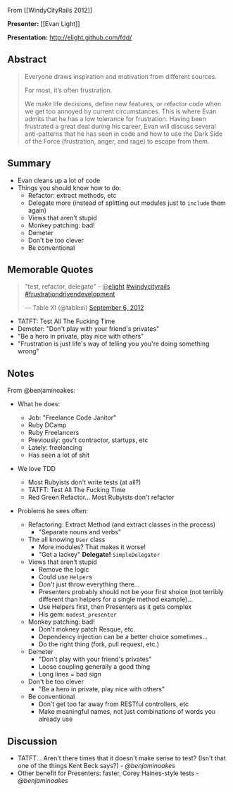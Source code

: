 From [[WindyCityRails 2012]]

**Presenter:** [[Evan Light]]

**Presentation:** http://elight.github.com/fdd/

## Abstract

> Everyone draws inspiration and motivation from different sources.
> 
> For most, it’s often frustration.
> 
> We make life decisions, define new features, or refactor code when we get too annoyed by current circumstances. This is where Evan admits that he has a low tolerance for frustration. Having been frustrated a great deal during his career, Evan will discuss several anti-patterns that he has seen in code and how to use the Dark Side of the Force (frustration, anger, and rage) to escape from them.

## Summary

* Evan cleans up a lot of code
* Things you should know how to do:
    * Refactor:  extract methods, etc
    * Delegate more (instead of splitting out modules just to `include` them again)
    * Views that aren't stupid
    * Monkey patching:  bad!
    * Demeter
    * Don't be too clever
    * Be conventional

## Memorable Quotes

<blockquote class="twitter-tweet"><p>"test, refactor, delegate" - @<a href="https://twitter.com/elight">elight</a> <a href="https://twitter.com/search/%23windycityrails">#windycityrails</a> <a href="https://twitter.com/search/%23frustrationdrivendevelopment">#frustrationdrivendevelopment</a></p>&mdash; Table XI (@tablexi) <a href="https://twitter.com/tablexi/status/243730388650979328" data-datetime="2012-09-06T15:20:27+00:00">September 6, 2012</a></blockquote>

* TATFT: Test All The Fucking Time
* Demeter: "Don't play with your friend's privates"
* "Be a hero in private, play nice with others"
* "Frustration is just life's way of telling you you're doing something wrong"

## Notes

From @benjaminoakes:

* What he does:
    * Job: "Freelance Code Janitor"
    * Ruby DCamp
    * Ruby Freelancers
    * Previously: gov't contractor, startups, etc
    * Lately: freelancing
    * Has seen a lot of shit

* We love TDD
    * Most Rubyists don't write tests (at all?)
    * TATFT: Test All The Fucking Time
    * Red Green Refactor... Most Rubyists don't refactor

* Problems he sees often:
    * Refactoring:  Extract Method (and extract classes in the process)
        * "Separate nouns and verbs"
    * The all knowing `User` class
        * More modules?  That makes it worse!
        * "Get a lackey"  **Delegate!**  `SimpleDelegator`
    * Views that aren't stupid
        * Remove the logic
        * Could use `Helper`s
        * Don't just throw everything there...
        * Presenters probably should not be your first shoice (not terribly different than helpers for a single method example)...
        * Use Helpers first, then Presenters as it gets complex
        * His gem: `modest_presenter`
    * Monkey patching: bad!
        * Don't mokney patch Resque, etc.
        * Dependency injection can be a better choice sometimes...
        * Do the right thing (fork, pull request, etc.)
    * Demeter
       * "Don't play with your friend's privates"
       * Loose coupling generally a good thing
       * Long lines = bad sign
    * Don't be too clever
       * "Be a hero in private, play nice with others"
    * Be conventional
       * Don't get too far away from RESTful controllers, etc
       * Make meaningful names, not just combinations of words you already use

## Discussion

* TATFT... Aren't there times that it doesn't make sense to test?  (Isn't that one of the things Kent Beck says?)  - _@benjaminoakes_
* Other benefit for Presenters:  faster, Corey Haines-style tests - _@benjaminoakes_
